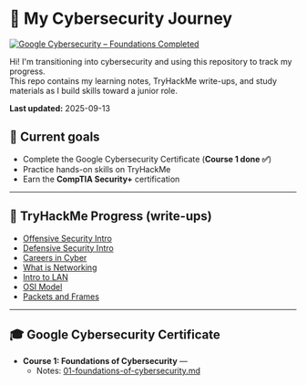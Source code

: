 # 🚀 My Cybersecurity Journey

[![Google Cybersecurity – Foundations Completed](https://img.shields.io/badge/Google%20Cybersecurity-Foundations%20Completed-34A853?logo=google&logoColor=white)](https://www.coursera.org/account/accomplishments/verify/00L59NK402EU?utm_source=link&utm_medium=certificate&utm_content=cert_image&utm_campaign=pdf_header_button&utm_product=course)

Hi! I'm transitioning into cybersecurity and using this repository to track my progress.  
This repo contains my learning notes, TryHackMe write-ups, and study materials as I build skills toward a junior role.

**Last updated:** 2025-09-13

## 🎯 Current goals
- Complete the Google Cybersecurity Certificate (**Course 1 done ✅**)
- Practice hands-on skills on TryHackMe
- Earn the **CompTIA Security+** certification

---

## 📘 TryHackMe Progress (write-ups)
- [Offensive Security Intro](tryhackme/room-offensive-security-intro.md)
- [Defensive Security Intro](tryhackme/room-defensive-security-intro.md)
- [Careers in Cyber](tryhackme/room-careers-in-cyber.md)
- [What is Networking](tryhackme/room-what-is-networking.md)
- [Intro to LAN](tryhackme/room-intro-to-lan.md)
- [OSI Model](tryhackme/room-osi-model.md)
- [Packets and Frames](tryhackme/room-packets-and-frames.md)

---

## 🎓 Google Cybersecurity Certificate
- **Course 1: Foundations of Cybersecurity** —  
  - Notes: [01-foundations-of-cybersecurity.md](google-cybersecurity/01-foundations-of-cybersecurity.md)
